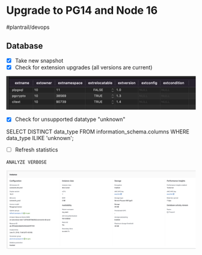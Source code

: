 # Upgrade to PG14 and Node 16

#plantrail/devops


## Database
- [x] Take new snapshot
- [x] Check for extension upgrades (all versions are current)

![](Upgrade%20to%20PG14%20and%20Node%2016/6119ED21-143C-48DA-AE3B-ACD79989865A.png)

- [x] Check for unsupported datatype "unknown"

SELECT DISTINCT data_type FROM information_schema.columns WHERE data_type ILIKE 'unknown';

- [ ] Refresh statistics

`ANALYZE VERBOSE`




![](Upgrade%20to%20PG14%20and%20Node%2016/4AE9A5BD-0DB1-40C8-ADDC-BC931AE330E1.png)